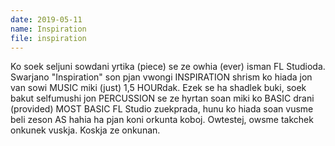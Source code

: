 ```yaml
---
date: 2019-05-11
name: Inspiration
file: inspiration
---
```


Ko soek seljuni sowdani yrtika (piece) se ze owhia (ever) isman FL Studioda. Swarjano "Inspiration" son pjan vwongi INSPIRATION shrism ko hiada jon van sowi MUSIC miki (just) 1,5 HOURdak. Ezek se ha shadlek buki, soek bakut selfumushi jon PERCUSSION se ze hyrtan soan miki ko BASIC drani (provided) MOST BASIC FL Studio zuekprada, hunu ko hiada soan vusme beli zeson AS hahia ha pjan koni orkunta koboj. Owtestej, owsme takchek onkunek vuskja. Koskja ze onkunan.